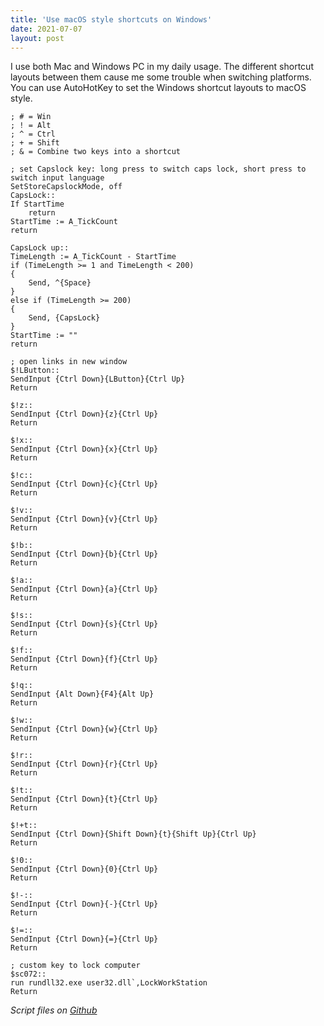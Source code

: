 ```yaml
---
title: 'Use macOS style shortcuts on Windows'
date: 2021-07-07
layout: post
---
```


I use both Mac and Windows PC in my daily usage. The different shortcut layouts between them cause me some trouble when switching platforms. You can use AutoHotKey to set the Windows shortcut layouts to macOS style.

``` autohotkey
; # = Win
; ! = Alt
; ^ = Ctrl
; + = Shift
; & = Combine two keys into a shortcut

; set Capslock key: long press to switch caps lock, short press to switch input language
SetStoreCapslockMode, off
CapsLock::
If StartTime
    return
StartTime := A_TickCount
return

CapsLock up::
TimeLength := A_TickCount - StartTime
if (TimeLength >= 1 and TimeLength < 200)
{
    Send, ^{Space}
}
else if (TimeLength >= 200)
{
    Send, {CapsLock}
}
StartTime := ""
return

; open links in new window
$!LButton::
SendInput {Ctrl Down}{LButton}{Ctrl Up}
Return

$!z::
SendInput {Ctrl Down}{z}{Ctrl Up}
Return

$!x::
SendInput {Ctrl Down}{x}{Ctrl Up}
Return

$!c::
SendInput {Ctrl Down}{c}{Ctrl Up}
Return

$!v::
SendInput {Ctrl Down}{v}{Ctrl Up}
Return

$!b::
SendInput {Ctrl Down}{b}{Ctrl Up}
Return

$!a::
SendInput {Ctrl Down}{a}{Ctrl Up}
Return

$!s::
SendInput {Ctrl Down}{s}{Ctrl Up}
Return

$!f::
SendInput {Ctrl Down}{f}{Ctrl Up}
Return

$!q::
SendInput {Alt Down}{F4}{Alt Up}
Return

$!w::
SendInput {Ctrl Down}{w}{Ctrl Up}
Return

$!r::
SendInput {Ctrl Down}{r}{Ctrl Up}
Return

$!t::
SendInput {Ctrl Down}{t}{Ctrl Up}
Return

$!+t::
SendInput {Ctrl Down}{Shift Down}{t}{Shift Up}{Ctrl Up}
Return

$!0::
SendInput {Ctrl Down}{0}{Ctrl Up}
Return

$!-::
SendInput {Ctrl Down}{-}{Ctrl Up}
Return

$!=::
SendInput {Ctrl Down}{=}{Ctrl Up}
Return

; custom key to lock computer
$sc072::
run rundll32.exe user32.dll`,LockWorkStation
Return
```

*Script files on [Github](https://github.com/hsywme/autohotkey)*
